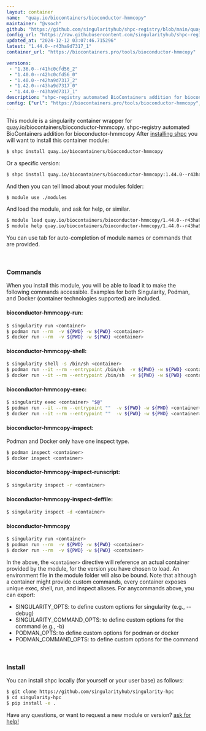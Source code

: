 ```yaml
---
layout: container
name:  "quay.io/biocontainers/bioconductor-hmmcopy"
maintainer: "@vsoch"
github: "https://github.com/singularityhub/shpc-registry/blob/main/quay.io/biocontainers/bioconductor-hmmcopy/container.yaml"
config_url: "https://raw.githubusercontent.com/singularityhub/shpc-registry/main/quay.io/biocontainers/bioconductor-hmmcopy/container.yaml"
updated_at: "2024-12-12 03:07:46.715296"
latest: "1.44.0--r43ha9d7317_1"
container_url: "https://biocontainers.pro/tools/bioconductor-hmmcopy"

versions:
 - "1.36.0--r41hc0cfd56_2"
 - "1.40.0--r42hc0cfd56_0"
 - "1.40.0--r42ha9d7317_2"
 - "1.42.0--r43ha9d7317_0"
 - "1.44.0--r43ha9d7317_1"
description: "shpc-registry automated BioContainers addition for bioconductor-hmmcopy"
config: {"url": "https://biocontainers.pro/tools/bioconductor-hmmcopy", "maintainer": "@vsoch", "description": "shpc-registry automated BioContainers addition for bioconductor-hmmcopy", "latest": {"1.44.0--r43ha9d7317_1": "sha256:5eba57fad05e44d5b67ae63a9a2531c5c83717f6ddff5608b937fdc9c0563101"}, "tags": {"1.36.0--r41hc0cfd56_2": "sha256:cc8d9c0d15af0412738d16b6c0084274fe8eb2ab6a63f7f53624e29023fcb172", "1.40.0--r42hc0cfd56_0": "sha256:9a1726df08dbbf004065c203c2ef7890daa473a6ee41fd15ef64965aa08da7af", "1.40.0--r42ha9d7317_2": "sha256:4fbe085107ea1122eb98d2a7111cfeddb50dae625bcb03a2749029079070d6ce", "1.42.0--r43ha9d7317_0": "sha256:db7b42ec57957a6b3ca08239ccc20d585db2e8632939d4f1ffd923a7905af0e7", "1.44.0--r43ha9d7317_1": "sha256:5eba57fad05e44d5b67ae63a9a2531c5c83717f6ddff5608b937fdc9c0563101"}, "docker": "quay.io/biocontainers/bioconductor-hmmcopy"}
---
```


This module is a singularity container wrapper for quay.io/biocontainers/bioconductor-hmmcopy.
shpc-registry automated BioContainers addition for bioconductor-hmmcopy
After [installing shpc](#install) you will want to install this container module:


```bash
$ shpc install quay.io/biocontainers/bioconductor-hmmcopy
```

Or a specific version:

```bash
$ shpc install quay.io/biocontainers/bioconductor-hmmcopy:1.44.0--r43ha9d7317_1
```

And then you can tell lmod about your modules folder:

```bash
$ module use ./modules
```

And load the module, and ask for help, or similar.

```bash
$ module load quay.io/biocontainers/bioconductor-hmmcopy/1.44.0--r43ha9d7317_1
$ module help quay.io/biocontainers/bioconductor-hmmcopy/1.44.0--r43ha9d7317_1
```

You can use tab for auto-completion of module names or commands that are provided.

<br>

### Commands

When you install this module, you will be able to load it to make the following commands accessible.
Examples for both Singularity, Podman, and Docker (container technologies supported) are included.

#### bioconductor-hmmcopy-run:

```bash
$ singularity run <container>
$ podman run --rm  -v ${PWD} -w ${PWD} <container>
$ docker run --rm  -v ${PWD} -w ${PWD} <container>
```

#### bioconductor-hmmcopy-shell:

```bash
$ singularity shell -s /bin/sh <container>
$ podman run --it --rm --entrypoint /bin/sh  -v ${PWD} -w ${PWD} <container>
$ docker run --it --rm --entrypoint /bin/sh  -v ${PWD} -w ${PWD} <container>
```

#### bioconductor-hmmcopy-exec:

```bash
$ singularity exec <container> "$@"
$ podman run --it --rm --entrypoint ""  -v ${PWD} -w ${PWD} <container> "$@"
$ docker run --it --rm --entrypoint ""  -v ${PWD} -w ${PWD} <container> "$@"
```

#### bioconductor-hmmcopy-inspect:

Podman and Docker only have one inspect type.

```bash
$ podman inspect <container>
$ docker inspect <container>
```

#### bioconductor-hmmcopy-inspect-runscript:

```bash
$ singularity inspect -r <container>
```

#### bioconductor-hmmcopy-inspect-deffile:

```bash
$ singularity inspect -d <container>
```



#### bioconductor-hmmcopy

```bash
$ singularity run <container>
$ podman run --rm  -v ${PWD} -w ${PWD} <container>
$ docker run --rm  -v ${PWD} -w ${PWD} <container>
```


In the above, the `<container>` directive will reference an actual container provided
by the module, for the version you have chosen to load. An environment file in the
module folder will also be bound. Note that although a container
might provide custom commands, every container exposes unique exec, shell, run, and
inspect aliases. For anycommands above, you can export:

 - SINGULARITY_OPTS: to define custom options for singularity (e.g., --debug)
 - SINGULARITY_COMMAND_OPTS: to define custom options for the command (e.g., -b)
 - PODMAN_OPTS: to define custom options for podman or docker
 - PODMAN_COMMAND_OPTS: to define custom options for the command

<br>

### Install

You can install shpc locally (for yourself or your user base) as follows:

```bash
$ git clone https://github.com/singularityhub/singularity-hpc
$ cd singularity-hpc
$ pip install -e .
```

Have any questions, or want to request a new module or version? [ask for help!](https://github.com/singularityhub/singularity-hpc/issues)